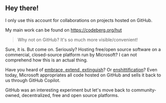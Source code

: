 ## Hey there!

I only use this account for collaborations on projects hosted on GitHub.

My main work can be found on https://codeberg.org/hut

> Why not on GitHub? It's so much more visible/convenient!

Sure, it is. But come on. Seriously? Hosting free/open source software on a commercial, closed-source platform run by Microsoft? I can not comprehend how this is an actual thing.

Have you heard of [embrace, extend, extinguish](https://en.wikipedia.org/wiki/Embrace,_extend,_and_extinguish)? Or [enshittification](https://en.wikipedia.org/wiki/Enshittification)? Even today, Microsoft appropriates all code hosted on GitHub and sells it back to us through GitHub Copilot.

GitHub was an interesting experiment but let's move back to community-owned, decentralized, free and open source platforms.
